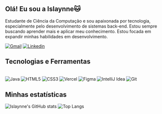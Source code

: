 ## Olá! Eu sou a Islaynne🐱

Estudante de Ciência da Computação e sou apaixonada por tecnologia, especialmente pelo desenvolvimento de sistemas back-end. Estou sempre buscando aprender mais e aplicar meu conhecimento. Estou focada em expandir minhas habilidades em desenvolvimento.


[![Gmail](https://img.shields.io/badge/Gmail-D14836?style=for-the-badge&logo=gmail&logoColor=white)](islaynneviana@gmail.com)
[![Linkedin](https://img.shields.io/badge/LinkedIn-0077B5?style=for-the-badge&logo=linkedin&logoColor=white)](https://www.linkedin.com/in/islaynneviana/)

## Tecnologias e Ferramentas

<div style="display: incline_block"><br/>
  <img align="center" alt="Java" src="https://img.shields.io/badge/Java-ED8B00?style=for-the-badge&logo=openjdk&logoColor=white"  />
  <img align="center" alt="HTML5" src="https://img.shields.io/badge/HTML5-E34F26?style=for-the-badge&logo=html5&logoColor=white"  />
  <img align="center" alt="CSS3" src="https://img.shields.io/badge/CSS3-1572B6?style=for-the-badge&logo=css3&logoColor=white"  />
   <img align="center" alt="Vercel" src="https://img.shields.io/badge/Vercel-000000?style=for-the-badge&logo=vercel&logoColor=white"  />
   <img align="center" alt="Figma" src="https://img.shields.io/badge/Figma-F24E1E?style=for-the-badge&logo=figma&logoColor=white"  />
   <img align="center" alt="IntelliJ Idea" src="https://img.shields.io/badge/IntelliJ_IDEA-000000.svg?style=for-the-badge&logo=intellij-idea&logoColor=white"  />
   <img align="center" alt="Git" src="https://img.shields.io/badge/GIT-E44C30?style=for-the-badge&logo=git&logoColor=white"  />
  </div>

## Minhas estatísticas

![Islaynne's GitHub stats](https://github-readme-stats.vercel.app/api?username=IslaynneViana&show_icons=true&theme=tokyonight)
![Top Langs](https://github-readme-stats.vercel.app/api/top-langs/?username=IslaynneViana&layout=compact&langs_count=5&theme=tokyonight
)

